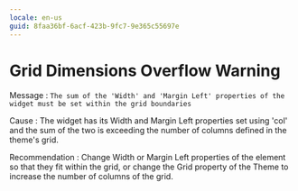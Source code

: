 ```yaml
---
locale: en-us
guid: 8faa36bf-6acf-423b-9fc7-9e365c55697e
---
```


# Grid Dimensions Overflow Warning

Message
:   `The sum of the 'Width' and 'Margin Left' properties of the widget must be set within the grid boundaries`

Cause
:   The widget has its Width and Margin Left properties set using 'col' and the sum of the two is exceeding the number of columns defined in the theme's grid.

Recommendation
:   Change Width or Margin Left properties of the element so that they fit within the grid, or change the Grid property of the Theme to increase the number of columns of the grid.
